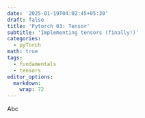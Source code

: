 ```yaml
---
date: '2025-01-19T04:02:45+05:30'
draft: false
title: 'Pytorch 03: Tensor'
subtitle: 'Implementing tensors (finally!)'
categories:
  - pyTorch
math: true
tags:
  - fundamentals
  - tensors
editor_options: 
  markdown: 
    wrap: 72
---
```

Abc